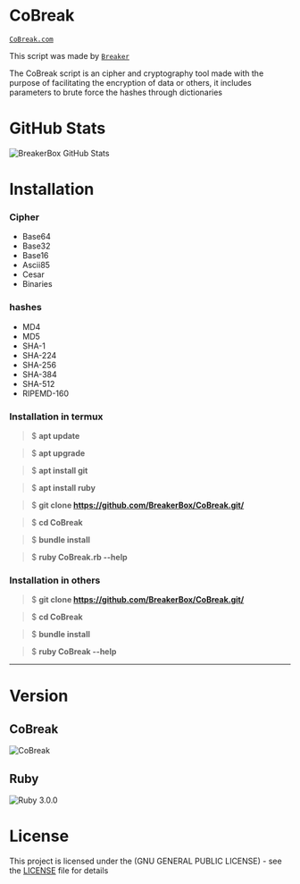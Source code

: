 # CoBreak

[`CoBreak.com`](https://github.com/BreakerBox/CoBreak.git)

This script was made by [`Breaker`](https://github.com/BreakerBox/CoBreak.git)

The CoBreak script is an cipher and cryptography tool made with the purpose of facilitating the encryption of data or others, it includes parameters to brute force the hashes through dictionaries

# GitHub Stats

![BreakerBox GitHub Stats](https://github-readme-stats.vercel.app/api?username=BreakerBox&show_icons=true&theme=midnight-purple)

# Installation

### Cipher

 - Base64
 - Base32
 - Base16
 - Ascii85
 - Cesar
 - Binaries

### hashes

 - MD4
 - MD5
 - SHA-1
 - SHA-224
 - SHA-256
 - SHA-384
 - SHA-512
 - RIPEMD-160
### Installation in termux

> $ **apt update**

> $ **apt upgrade**

> $ **apt install git**

> $ **apt install ruby**

> $ **git clone https://github.com/BreakerBox/CoBreak.git/**

> $ **cd CoBreak**

> $ **bundle install**

> $ **ruby CoBreak.rb --help**

### Installation in others

> $ **git clone https://github.com/BreakerBox/CoBreak.git/**

> $ **cd CoBreak**

> $ **bundle install**

> $ **ruby CoBreak --help**

---
# Version
## CoBreak

![CoBreak](https://img.shields.io/badge/CoBreak-%F0%9D%96%9B0.1-blueviolet)

## Ruby

![Ruby 3.0.0](https://img.shields.io/badge/Ruby-3.0.0-blue)

# License

This project is licensed under the (GNU GENERAL PUBLIC LICENSE) - see the [LICENSE](LICENSE) file for details
